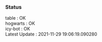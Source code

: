 ### Status


table : OK  
hogwarts : OK  
icy-bot : OK  
Latest Update : 2021-11-29 19:06:19.090280
